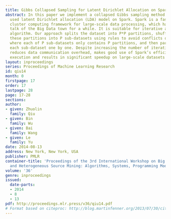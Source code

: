 ```yaml
---
title: Gibbs Collapsed Sampling for Latent Dirichlet Allocation on Spark
abstract: In this paper we implement a collapsed Gibbs sampling method for the widely
  used latent Dirichlet allocation (LDA) model on Spark. Spark is a fast in-memory
  cluster computing framework for large-scale data processing, which has been the
  talk of the Big Data town for a while. It is suitable for iterative and interactive
  algorithm. Our approach splits the dataset into P*P partitions, shuffles and recombines
  these partitions into P sub-datasets using rules to avoid conflicts of sampling,
  where each of P sub-datasets only contains P partitions, and then parallel processes
  each sub-dataset one by one. Despite increasing the number of iterations, this method
  reduces data communication overhead, makes good use of Spark’s efficient iterative
  execution and results in significant speedup on large-scale datasets in our experiments.
layout: inproceedings
series: Proceedings of Machine Learning Research
id: qiu14
month: 0
firstpage: 17
order: 17
lastpage: 28
page: 17-28
sections: 
author:
- given: Zhuolin
  family: Qiu
- given: Bin
  family: Wu
- given: Bai
  family: Wang
- given: Le
  family: Yu
date: 2014-08-13
address: New York, New York, USA
publisher: PMLR
container-title: 'Proceedings of the 3rd International Workshop on Big Data, Streams
  and Heterogeneous Source Mining: Algorithms, Systems, Programming Models and Applications'
volume: '36'
genre: inproceedings
issued:
  date-parts:
  - 2014
  - 8
  - 13
pdf: http://proceedings.mlr.press/v36/qiu14.pdf
# Format based on citeproc: http://blog.martinfenner.org/2013/07/30/citeproc-yaml-for-bibliographies/
---
```

